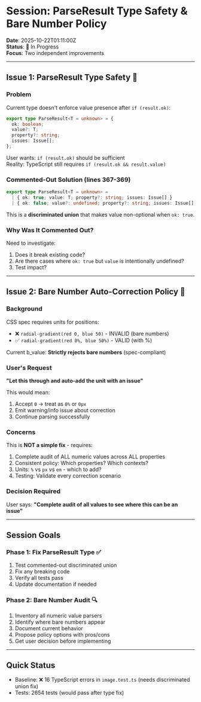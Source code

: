 # Session: ParseResult Type Safety & Bare Number Policy

**Date**: 2025-10-22T01:11:00Z  
**Status**: 🚧 In Progress  
**Focus**: Two independent improvements

---

## Issue 1: ParseResult Type Safety 🎯

### Problem
Current type doesn't enforce value presence after `if (result.ok)`:
```typescript
export type ParseResult<T = unknown> = {
  ok: boolean;
  value?: T;
  property?: string;
  issues: Issue[];
};
```

User wants: `if (result.ok)` should be sufficient  
Reality: TypeScript still requires `if (result.ok && result.value)`

### Commented-Out Solution (lines 367-369)
```typescript
export type ParseResult<T = unknown> =
  | { ok: true; value: T; property?: string; issues: Issue[] }
  | { ok: false; value?: undefined; property?: string; issues: Issue[] };
```

This is a **discriminated union** that makes value non-optional when `ok: true`.

### Why Was It Commented Out?

Need to investigate:
1. Does it break existing code?
2. Are there cases where `ok: true` but `value` is intentionally undefined?
3. Test impact?

---

## Issue 2: Bare Number Auto-Correction Policy 🔧

### Background
CSS spec requires units for positions:
- ❌ `radial-gradient(red 0, blue 50)` - INVALID (bare numbers)
- ✅ `radial-gradient(red 0%, blue 50%)` - VALID (with %)

Current b_value: **Strictly rejects bare numbers** (spec-compliant)

### User's Request
**"Let this through and auto-add the unit with an issue"**

This would mean:
1. Accept `0` → treat as `0%` or `0px`
2. Emit warning/info issue about correction
3. Continue parsing successfully

### Concerns
This is **NOT a simple fix** - requires:
1. Complete audit of ALL numeric values across ALL properties
2. Consistent policy: Which properties? Which contexts?
3. Units: `%` vs `px` vs `em` - which to add?
4. Testing: Validate every correction scenario

### Decision Required
User says: **"Complete audit of all values to see where this can be an issue"**

---

## Session Goals

### Phase 1: Fix ParseResult Type ✅
1. Test commented-out discriminated union
2. Fix any breaking code
3. Verify all tests pass
4. Update documentation if needed

### Phase 2: Bare Number Audit 🔍
1. Inventory all numeric value parsers
2. Identify where bare numbers appear
3. Document current behavior
4. Propose policy options with pros/cons
5. Get user decision before implementing

---

## Quick Status
- Baseline: ❌ 16 TypeScript errors in `image.test.ts` (needs discriminated union fix)
- Tests: 2654 tests (would pass after type fix)
